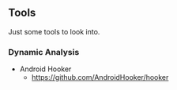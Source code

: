## Tools
Just some tools to look into.

### Dynamic Analysis
- Android Hooker
  - https://github.com/AndroidHooker/hooker
